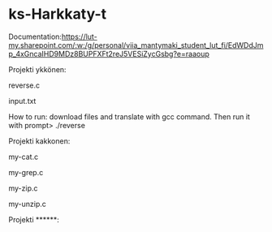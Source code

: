 # ks-Harkkaty-t

Documentation:https://lut-my.sharepoint.com/:w:/g/personal/viia_mantymaki_student_lut_fi/EdWDdJmp_4xGncaIHD9MDz8BUPFXFt2reJ5VESiZycGsbg?e=raaoup

Projekti ykkönen:

reverse.c

input.txt

How to run:
download files and translate with gcc command.
Then run it with prompt> ./reverse

Projekti kakkonen:

my-cat.c

my-grep.c

my-zip.c

my-unzip.c

Projekti ******:

